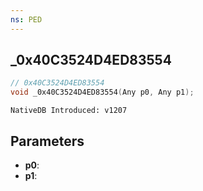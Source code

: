 ```yaml
---
ns: PED
---
```

## _0x40C3524D4ED83554

```c
// 0x40C3524D4ED83554
void _0x40C3524D4ED83554(Any p0, Any p1);
```

```
NativeDB Introduced: v1207
```

## Parameters
* **p0**:
* **p1**:
